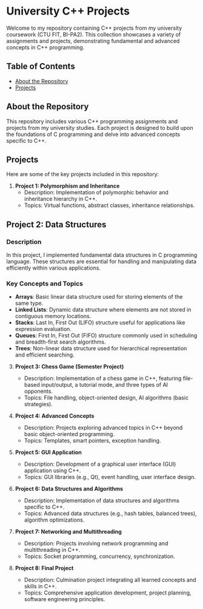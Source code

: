 # University C++ Projects

Welcome to my repository containing C++ projects from my university coursework (CTU FIT, BI-PA2). This collection showcases a variety of assignments and projects, demonstrating fundamental and advanced concepts in C++ programming.

## Table of Contents

- [About the Repository](#about-the-repository)
- [Projects](#projects)

## About the Repository

This repository includes various C++ programming assignments and projects from my university studies. Each project is designed to build upon the foundations of C programming and delve into advanced concepts specific to C++.

## Projects

Here are some of the key projects included in this repository:

1. **Project 1: Polymorphism and Inheritance**
   - Description: Implementation of polymorphic behavior and inheritance hierarchy in C++.
   - Topics: Virtual functions, abstract classes, inheritance relationships.

## Project 2: Data Structures

### Description
In this project, I implemented fundamental data structures in C programming language. These structures are essential for handling and manipulating data efficiently within various applications.

### Key Concepts and Topics
- **Arrays**: Basic linear data structure used for storing elements of the same type.
- **Linked Lists**: Dynamic data structure where elements are not stored in contiguous memory locations.
- **Stacks**: Last In, First Out (LIFO) structure useful for applications like expression evaluation.
- **Queues**: First In, First Out (FIFO) structure commonly used in scheduling and breadth-first search algorithms.
- **Trees**: Non-linear data structure used for hierarchical representation and efficient searching.

3. **Project 3: Chess Game (Semester Project)**
   - Description: Implementation of a chess game in C++, featuring file-based input/output, a tutorial mode, and three types of AI opponents.
   - Topics: File handling, object-oriented design, AI algorithms (basic strategies).

4. **Project 4: Advanced Concepts**
   - Description: Projects exploring advanced topics in C++ beyond basic object-oriented programming.
   - Topics: Templates, smart pointers, exception handling.

5. **Project 5: GUI Application**
   - Description: Development of a graphical user interface (GUI) application using C++.
   - Topics: GUI libraries (e.g., Qt), event handling, user interface design.

6. **Project 6: Data Structures and Algorithms**
   - Description: Implementation of data structures and algorithms specific to C++.
   - Topics: Advanced data structures (e.g., hash tables, balanced trees), algorithm optimizations.

7. **Project 7: Networking and Multithreading**
   - Description: Projects involving network programming and multithreading in C++.
   - Topics: Socket programming, concurrency, synchronization.

8. **Project 8: Final Project**
   - Description: Culmination project integrating all learned concepts and skills in C++.
   - Topics: Comprehensive application development, project planning, software engineering principles.

